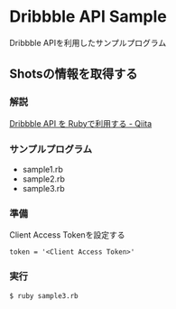 # Dribbble API Sample

Dribbble APIを利用したサンプルプログラム

## Shotsの情報を取得する

### 解説

[Dribbble API を Rubyで利用する \- Qiita](https://qiita.com/NaokiIshimura/items/075c19b5bc563799553c)

### サンプルプログラム

- sample1.rb
- sample2.rb
- sample3.rb

### 準備

Client Access Tokenを設定する

```
token = '<Client Access Token>'
```

### 実行

```
$ ruby sample3.rb
```

